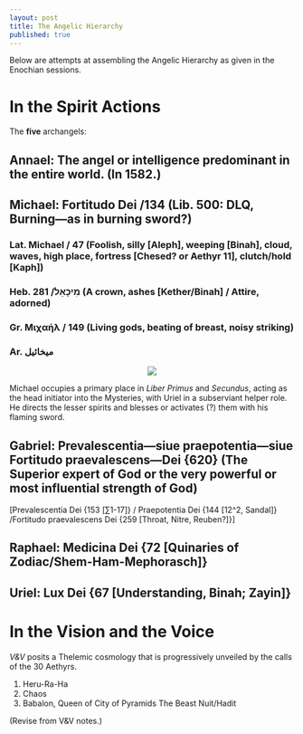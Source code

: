 ```yaml
---
layout: post
title: The Angelic Hierarchy
published: true
---
```


Below are attempts at assembling the Angelic Hierarchy as given in the Enochian sessions.

# In the Spirit Actions

The **five** archangels:

## Annael: The angel or intelligence predominant in the entire world. (In 1582.)

## Michael: Fortitudo Dei /134 (Lib. 500: DLQ, Burning—as in burning sword?)
### Lat. Michael / 47 (Foolish, silly [Aleph], weeping [Binah], cloud, waves, high place, fortress [Chesed? or Aethyr 11], clutch/hold [Kaph])
### Heb.  מִיכָאֵל/ 281 (A crown, ashes [Kether/Binah] / Attire, adorned)
### Gr. Μιχαήλ / 149 (Living gods, beating of breast, noisy striking)
### Ar. ميخائيل‎

<center><img src="http://www.easterngiftshop.com/media/ecom/prodxl/RO%20Cathedral%20Michael%20email.jpg"></center>

Michael occupies a primary place in *Liber Primus* and *Secundus*, acting as the head initiator into the Mysteries, with Uriel in a subserviant helper role. He directs the lesser spirits and blesses or activates (?) them with his flaming sword.

## Gabriel: Prevalescentia—siue praepotentia—siue Fortitudo praevalescens—Dei {620} (The Superior expert of God or the very powerful or most influential strength of God)
[Prevalescentia Dei {153 [∑1-17]} / Praepotentia Dei {144 [12^2, Sandal]} /Fortitudo praevalescens Dei {259 [Throat, Nitre, Reuben?]}]

## Raphael: Medicina Dei {72 [Quinaries of Zodiac/Shem-Ham-Mephorasch]}
##  Uriel: Lux Dei {67 [Understanding, Binah; Zayin]}


# In the Vision and the Voice

*V&V* posits a Thelemic cosmology that is progressively unveiled by the calls of the 30 Aethyrs. 

1. Heru-Ra-Ha
2. Chaos
3. Babalon, Queen of City of Pyramids
The Beast
Nuit/Hadit

(Revise from V&V notes.)
